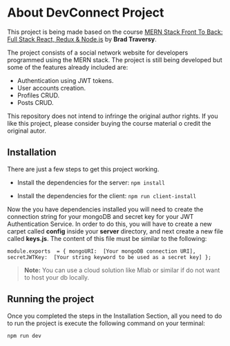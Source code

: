 # About DevConnect Project

This project is being made based on the course [MERN Stack Front To Back: Full Stack React, Redux & Node.js](https://www.udemy.com/mern-stack-front-to-back/) by **Brad Traversy**.

The project consists of a social network website for developers programmed using the MERN stack. The project is still being developed but some of the features already included are:

- Authentication using JWT tokens.
- User accounts creation.
- Profiles CRUD.
- Posts CRUD.

This repository does not intend to infringe the original author rights. If you like this project, please consider buying the course material o credit the original autor.

## Installation
There are just a few steps to get this project working. 

- Install the dependencies for the server:
`npm install`

- Install the dependencies for the client:
`npm run client-install`

Now the you have dependencies installed you will need to create the connection string for your mongoDB and secret key for your JWT Authentication Service. In order to do this, you will have to create a new carpet called **config** inside your **server** directory, and next create a new file called **keys.js**. The content of this file must be similar to the following:

`module.exports  = {
mongoURI:  [Your mongoDB connection URI],
secretJWTKey:  [Your string keyword to be used as a secret key]
};`

> **Note:** You can use a cloud solution like Mlab or similar if do not want to host your db locally.
> 
## Running the project

Once you completed the steps in the Installation Section, all you need to do to run the project is execute the following command on your terminal:

`npm run dev`
